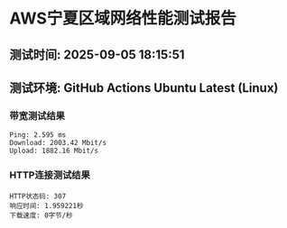 # AWS宁夏区域网络性能测试报告
## 测试时间: 2025-09-05 18:15:51
## 测试环境: GitHub Actions Ubuntu Latest (Linux)

### 带宽测试结果
```
Ping: 2.595 ms
Download: 2003.42 Mbit/s
Upload: 1882.16 Mbit/s
```

### HTTP连接测试结果
```
HTTP状态码: 307
响应时间: 1.959221秒
下载速度: 0字节/秒
```

